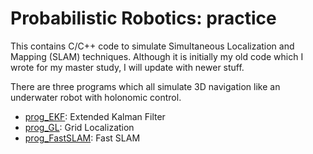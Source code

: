 # Probabilistic Robotics: practice
This contains C/C++ code to simulate Simultaneous Localization and Mapping (SLAM) techniques. Although it is initially my old code which I wrote for my master study, I will update with newer stuff.

There are three programs which all simulate 3D navigation like an underwater robot with holonomic control.
- [prog_EKF](./prog_EKF): Extended Kalman Filter
- [prog_GL](./prog_GL): Grid Localization
- [prog_FastSLAM](./prog_FastSLAM): Fast SLAM
